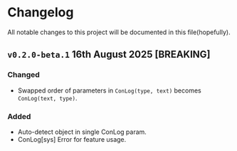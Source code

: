 # Changelog
All notable changes to this project will be documented in this file(hopefully).

## `v0.2.0-beta.1` 16th August 2025 [BREAKING]
### Changed
- Swapped order of parameters in `ConLog(type, text)` becomes `ConLog(text, type)`.

### Added
- Auto-detect object in single ConLog param.
- ConLog[sys] Error for feature usage.